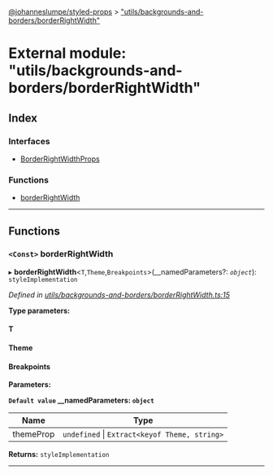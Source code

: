 [@johanneslumpe/styled-props](../README.md) > ["utils/backgrounds-and-borders/borderRightWidth"](../modules/_utils_backgrounds_and_borders_borderrightwidth_.md)

# External module: "utils/backgrounds-and-borders/borderRightWidth"

## Index

### Interfaces

* [BorderRightWidthProps](../interfaces/_utils_backgrounds_and_borders_borderrightwidth_.borderrightwidthprops.md)

### Functions

* [borderRightWidth](_utils_backgrounds_and_borders_borderrightwidth_.md#borderrightwidth)

---

## Functions

<a id="borderrightwidth"></a>

### `<Const>` borderRightWidth

▸ **borderRightWidth**<`T`,`Theme`,`Breakpoints`>(__namedParameters?: *`object`*): `styleImplementation`

*Defined in [utils/backgrounds-and-borders/borderRightWidth.ts:15](https://github.com/johanneslumpe/styled-props/blob/8e709f1/src/utils/backgrounds-and-borders/borderRightWidth.ts#L15)*

**Type parameters:**

#### T 
#### Theme 
#### Breakpoints 
**Parameters:**

**`Default value` __namedParameters: `object`**

| Name | Type |
| ------ | ------ |
| themeProp | `undefined` \| `Extract<keyof Theme, string>` |

**Returns:** `styleImplementation`

___

